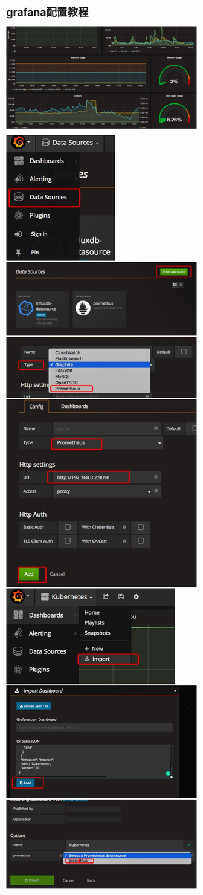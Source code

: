 # grafana配置教程
![](../images/grafana/grafana.png)

![](../images/grafana/promethus1.png)
![](../images/grafana/promethus2.png)
![](../images/grafana/promethus3.png)
![](../images/grafana/promethus4.png)
![](../images/grafana/promethus5.png)
![](../images/grafana/promethus5-1.png)
![](../images/grafana/promethus6.png)
